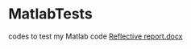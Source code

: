 # MatlabTests
codes to test my Matlab code
[Reflective report.docx](https://github.com/samuraiamz/MatlabTests/files/8992638/Reflective.report.docx)
